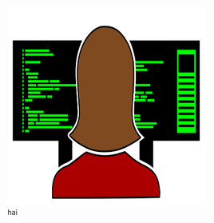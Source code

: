 <style>
div{
  color:"red"}
</style>
<img src="https://raw.githubusercontent.com/Muhammed-Sirajudeen/Muhammed-Sirajudeen/6e4bf68bdedf01cdd4469330290a501acb98b2eb/coder.svg" alt="nothing here" style="height:400px;width:400px">
<div>hai</div>
